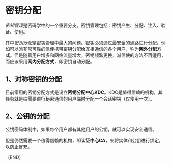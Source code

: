 # 密钥分配    

*密钥管理*是密码学中的一个重要分支。密钥管理包括：密钥产生、分配、注入、验证、使用。    

其中*密钥分配*是密钥管理中最大的问题。密钥必须通过最安全的通路进行分配。例如可以派非常可靠的信使携带密钥分配给互相通信的各个用户，称为**网外分配方式**。但是随着用户增多和网络流量增大，密钥频繁更换，派信使的方法不再适用，而应该采用**网内分配方式**，即密钥自动分配。    

## 1、对称密钥的分配    

目前常用的密钥分配方式是设立**密钥分配中心KDC**。KDC是值得信赖的机构，其任务就是给需要进行秘密通信的用户临时分配一个会话密钥（仅使用一次）。    


## 2、公钥的分配    

公钥密码体制中，如果每个用户都有其他用户的公钥，就可以实现安全通信。    

但是仍然需要一个值得信赖的机构，即**认证中心CA**，来将实体和公钥进行绑定。以防止冒充。    



（END）  

